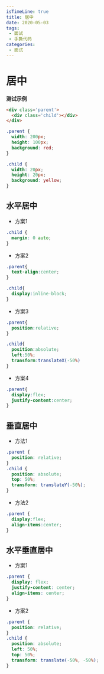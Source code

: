 ```yaml
---
isTimeLine: true
title: 居中
date: 2020-05-03
tags:
 - 面试
 - 手撕代码
categories:
 - 面试
---
```

# 居中

**测试示例**
```html
<div class='parent'>
  <div class='child'></div>
</div>
```
```css
.parent {
  width: 200px;
  height: 100px;
  background: red;
}

.child {
  width: 20px;
  height: 20px;
  background: yellow;
}
```

## 水平居中
* 方案1
```css
.child {
  margin: 0 auto;
}
```
* 方案2
```css
.parent{
  text-align:center;
}

.child{
  display:inline-block;
}
```
* 方案3
```css
.parent{
  position:relative;
}

.child{
  position:absolute;
  left:50%;
  transform:translateX(-50%)
}
```
* 方案4
```css
.parent{
  display:flex;
  justify-content:center;
}
```
## 垂直居中
* 方法1
```css
.parent {
  position: relative;
}
.child {
  position: absolute;
  top: 50%;
  transform: translateY(-50%);
}
```
* 方法2
```css
.parent {
  display:flex;
  align-items:center;
}
```
## 水平垂直居中
* 方案1
```css
.parent {
  display: flex;
  justify-content: center;
  align-items: center;
}
```
* 方案2
```css
.parent {
  position: relative;
}
.child {
  position: absolute;
  left: 50%;
  top: 50%;
  transform: translate(-50%, -50%);
}
```

<comment/>